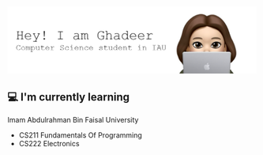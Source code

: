 ![Header](./github-header-image1.png)
<h2> 💻 I'm currently learning </h2>
Imam Abdulrahman Bin Faisal University

- CS211 Fundamentals Of Programming
- CS222 Electronics
